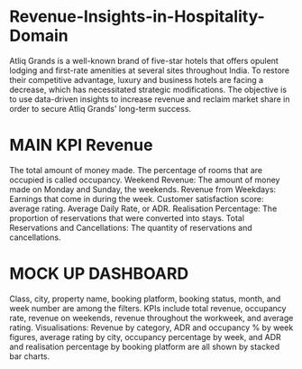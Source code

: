 # Revenue-Insights-in-Hospitality-Domain
Atliq Grands is a well-known brand of five-star hotels that offers opulent lodging and first-rate amenities at several sites throughout India. To restore their competitive advantage, luxury and business hotels are facing a decrease, which has necessitated strategic modifications. The objective is to use data-driven insights to increase revenue and reclaim market share in order to secure Atliq Grands' long-term success.
# MAIN KPI Revenue
The total amount of money made. The percentage of rooms that are occupied is called occupancy. Weekend Revenue: The amount of money made on Monday and Sunday, the weekends. Revenue from Weekdays: Earnings that come in during the week. Customer satisfaction score: average rating. Average Daily Rate, or ADR. Realisation Percentage: The proportion of reservations that were converted into stays. Total Reservations and Cancellations: The quantity of reservations and cancellations.
# MOCK UP DASHBOARD
Class, city, property name, booking platform, booking status, month, and week number are among the filters. KPIs include total revenue, occupancy rate, revenue on weekends, revenue throughout the workweek, and average rating. Visualisations: Revenue by category, ADR and occupancy % by week figures, average rating by city, occupancy percentage by week, and ADR and realisation percentage by booking platform are all shown by stacked bar charts.
